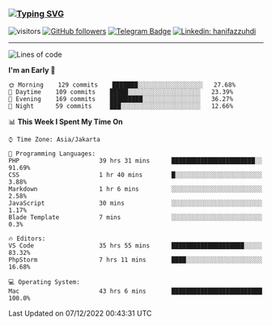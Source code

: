 ### [![Typing SVG](https://readme-typing-svg.herokuapp.com?font=lato&size=22&lines=Hi+There+👋)](https://git.io/typing-svg) 

![visitors](https://visitor-badge.glitch.me/badge?page_id=hanifazzuhdi.hanifazzuhdi)
[![GitHub followers](https://img.shields.io/github/followers/hanifazzuhdi?label=Follow&style=social)](https://github.com/hanifazzuhdi/?tab=follow) 
[![Telegram Badge](https://img.shields.io/badge/-hanif0198-blue?style=social&logo=telegram&link=https://www.t.me/hanif0198/)](https://www.t.me/hanif0198/) 
[![Linkedin: hanifazzuhdi](https://img.shields.io/badge/-hanifazzuhdi-blue?style=flat-square&logo=Linkedin&logoColor=white&link=https://www.linkedin.com/in/hanif-az-zuhdi-69688019b/)](https://www.linkedin.com/in/hanif-az-zuhdi-69688019b/) 

<hr/>

<!--START_SECTION:waka-->
![Lines of code](https://img.shields.io/badge/From%20Hello%20World%20I%27ve%20Written-6%20Million%20lines%20of%20code-blue)

**I'm an Early 🐤** 

```text
🌞 Morning    129 commits    ███████░░░░░░░░░░░░░░░░░░   27.68% 
🌆 Daytime    109 commits    █████░░░░░░░░░░░░░░░░░░░░   23.39% 
🌃 Evening    169 commits    █████████░░░░░░░░░░░░░░░░   36.27% 
🌙 Night      59 commits     ███░░░░░░░░░░░░░░░░░░░░░░   12.66%

```


📊 **This Week I Spent My Time On** 

```text
⌚︎ Time Zone: Asia/Jakarta

💬 Programming Languages: 
PHP                      39 hrs 31 mins      ███████████████████████░░   91.69% 
CSS                      1 hr 40 mins        █░░░░░░░░░░░░░░░░░░░░░░░░   3.88% 
Markdown                 1 hr 6 mins         ░░░░░░░░░░░░░░░░░░░░░░░░░   2.58% 
JavaScript               30 mins             ░░░░░░░░░░░░░░░░░░░░░░░░░   1.17% 
Blade Template           7 mins              ░░░░░░░░░░░░░░░░░░░░░░░░░   0.3%

🔥 Editors: 
VS Code                  35 hrs 55 mins      ████████████████████░░░░░   83.32% 
PhpStorm                 7 hrs 11 mins       ████░░░░░░░░░░░░░░░░░░░░░   16.68%

💻 Operating System: 
Mac                      43 hrs 6 mins       █████████████████████████   100.0%

```


 Last Updated on 07/12/2022 00:43:31 UTC
<!--END_SECTION:waka-->
